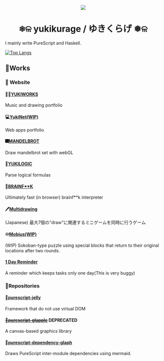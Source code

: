 <p align="center">
  <img src="https://github.com/yukikurage/yukikurage/assets/55534323/244cb526-c3af-4e43-ab3b-ca558976865e.png" />
</p>
<h1 align="center">❅ଳ yukikurage / ゆきくらげ ❅ଳ</h1>

I mainly write PureScript and Haskell.

[![Top Langs](https://github-readme-stats.vercel.app/api/top-langs/?username=yukikurage&layout=compact&exclude_repo=comp-programming-cabal)](https://github.com/anuraghazra/github-readme-stats)

## 📖Works

### 📄 Website

#### 🧑‍💻[YUKIWORKS](https://yukikurage.github.io/portfolio/)

Music and drawing portfolio

#### 💻[YukiNet(WIP)](https://yukikurage.github.io/web-portfolio/)

Web apps portfolio

#### 🎆[MANDELBROT](https://yukikurage.github.io/mandelbrot/)

Draw mandelbrot set with webGL

#### 🤔[YUKILOGIC](https://yukikurage.github.io/logic-circuit/)

Parse logical formulas

#### 🧠[BRAINF**K](https://yukikurage.github.io/brainf__k)

Ultimately fast (in browser) brainf**k interpreter

#### 🖊️[Multidrawing](https://yukikurage.trap.show/hackathon_21winter_19/)

(Japanese) 最大7個の"draw"に関連するミニゲームを同時に行うゲーム

#### ♾️[Mobius(WIP)](https://yukikurage.github.io/mobius/)

(WIP) Sokoban-type puzzle using special blocks that return to their original locations after two rounds.

#### [1 Day Reminder](https://github.com/yukikurage/1-day-reminder)

A reminder which keeps tasks only one day(This is very buggy)

### 🧰Repositories

#### 🍮[purescript-jelly](https://github.com/yukikurage/purescript-jelly)

Framework that do not use virtual DOM

#### ~~🍎[purescript-glapple](https://github.com/yukikurage/purescript-glapple)~~ **DEPRECATED** 

A canvas-based graphics library

#### 🌲[purescript-dependency-glaph](https://github.com/yukikurage/purescript-dependency-graph)

Draws PureScript inter-module dependencies using mermaid.


